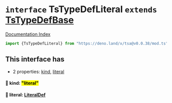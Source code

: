 # `interface` TsTypeDefLiteral `extends` [TsTypeDefBase](../private.interface.TsTypeDefBase/README.md)

[Documentation Index](../README.md)

```ts
import {TsTypeDefLiteral} from "https://deno.land/x/tsa@v0.0.38/mod.ts"
```

## This interface has

- 2 properties:
[kind](#-kind-literal),
[literal](#-literal-literaldef)


#### 📄 kind: <mark>"literal"</mark>



#### 📄 literal: [LiteralDef](../type.LiteralDef/README.md)



